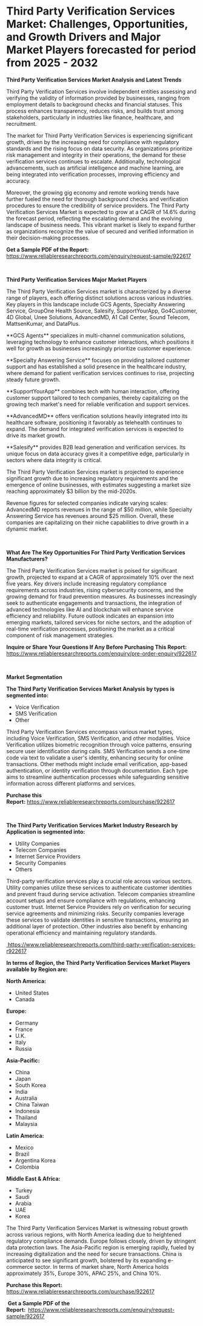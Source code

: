 <p><h1>Third Party Verification Services Market: Challenges, Opportunities, and Growth Drivers and Major Market Players forecasted for period from 2025 - 2032</h1></p><p><strong>Third Party Verification Services Market Analysis and Latest Trends</strong></p>
<p><p>Third Party Verification Services involve independent entities assessing and verifying the validity of information provided by businesses, ranging from employment details to background checks and financial statuses. This process enhances transparency, reduces risks, and builds trust among stakeholders, particularly in industries like finance, healthcare, and recruitment.</p><p>The market for Third Party Verification Services is experiencing significant growth, driven by the increasing need for compliance with regulatory standards and the rising focus on data security. As organizations prioritize risk management and integrity in their operations, the demand for these verification services continues to escalate. Additionally, technological advancements, such as artificial intelligence and machine learning, are being integrated into verification processes, improving efficiency and accuracy.</p><p>Moreover, the growing gig economy and remote working trends have further fueled the need for thorough background checks and verification procedures to ensure the credibility of service providers. The Third Party Verification Services Market is expected to grow at a CAGR of 14.6% during the forecast period, reflecting the escalating demand and the evolving landscape of business needs. This vibrant market is likely to expand further as organizations recognize the value of secured and verified information in their decision-making processes.</p></p>
<p><strong>Get a Sample PDF of the Report:&nbsp;</strong> <a href="https://www.reliableresearchreports.com/enquiry/request-sample/922617?utm_campaign=3225&utm_medium=2&utm_source=Github&utm_content=ia&utm_term=18042025&utm_id=third-party-verification-services">https://www.reliableresearchreports.com/enquiry/request-sample/922617</a></p>
<p>&nbsp;</p>
<p><strong>Third Party Verification Services Major Market Players</strong></p>
<p><p>The Third Party Verification Services market is characterized by a diverse range of players, each offering distinct solutions across various industries. Key players in this landscape include GCS Agents, Specialty Answering Service, GroupOne Health Source, Salesify, SupportYourApp, Go4Customer, 4D Global, Unee Solutions, AdvancedMD, A1 Call Center, Sound Telecom, MattsenKumar, and DataPlus.</p><p>**GCS Agents** specializes in multi-channel communication solutions, leveraging technology to enhance customer interactions, which positions it well for growth as businesses increasingly prioritize customer experience. </p><p>**Specialty Answering Service** focuses on providing tailored customer support and has established a solid presence in the healthcare industry, where demand for patient verification services continues to rise, projecting steady future growth.</p><p>**SupportYourApp** combines tech with human interaction, offering customer support tailored to tech companies, thereby capitalizing on the growing tech market's need for reliable verification and support services.</p><p>**AdvancedMD** offers verification solutions heavily integrated into its healthcare software, positioning it favorably as telehealth continues to expand. The demand for integrated verification services is expected to drive its market growth.</p><p>**Salesify** provides B2B lead generation and verification services. Its unique focus on data accuracy gives it a competitive edge, particularly in sectors where data integrity is critical.</p><p>The Third Party Verification Services market is projected to experience significant growth due to increasing regulatory requirements and the emergence of online businesses, with estimates suggesting a market size reaching approximately $3 billion by the mid-2020s. </p><p>Revenue figures for selected companies indicate varying scales: AdvancedMD reports revenues in the range of $50 million, while Specialty Answering Service has revenues around $25 million. Overall, these companies are capitalizing on their niche capabilities to drive growth in a dynamic market.</p></p>
<p>&nbsp;</p>
<p><strong>What Are The Key Opportunities For Third Party Verification Services Manufacturers?</strong></p>
<p><p>The Third Party Verification Services market is poised for significant growth, projected to expand at a CAGR of approximately 10% over the next five years. Key drivers include increasing regulatory compliance requirements across industries, rising cybersecurity concerns, and the growing demand for fraud prevention measures. As businesses increasingly seek to authenticate engagements and transactions, the integration of advanced technologies like AI and blockchain will enhance service efficiency and reliability. Future outlook indicates an expansion into emerging markets, tailored services for niche sectors, and the adoption of real-time verification processes, positioning the market as a critical component of risk management strategies.</p></p>
<p><strong>Inquire or Share Your Questions If Any Before Purchasing This Report:</strong> <a href="https://www.reliableresearchreports.com/enquiry/pre-order-enquiry/922617?utm_campaign=3225&utm_medium=2&utm_source=Github&utm_content=ia&utm_term=18042025&utm_id=third-party-verification-services">https://www.reliableresearchreports.com/enquiry/pre-order-enquiry/922617</a></p>
<p>&nbsp;</p>
<p><strong>Market Segmentation</strong></p>
<p><strong>The Third Party Verification Services Market Analysis by types is segmented into:</strong></p>
<p><ul><li>Voice Verification</li><li>SMS Verification</li><li>Other</li></ul></p>
<p><p>Third Party Verification Services encompass various market types, including Voice Verification, SMS Verification, and other modalities. Voice Verification utilizes biometric recognition through voice patterns, ensuring secure user identification during calls. SMS Verification sends a one-time code via text to validate a user's identity, enhancing security for online transactions. Other methods might include email verification, app-based authentication, or identity verification through documentation. Each type aims to streamline authentication processes while safeguarding sensitive information across different platforms and services.</p></p>
<p><strong>Purchase this Report:&nbsp;</strong><a href="https://www.reliableresearchreports.com/purchase/922617?utm_campaign=3225&utm_medium=2&utm_source=Github&utm_content=ia&utm_term=18042025&utm_id=third-party-verification-services">https://www.reliableresearchreports.com/purchase/922617</a></p>
<p>&nbsp;</p>
<p><strong>The Third Party Verification Services Market Industry Research by Application is segmented into:</strong></p>
<p><ul><li>Utility Companies</li><li>Telecom Companies</li><li>Internet Service Providers</li><li>Security Companies</li><li>Others</li></ul></p>
<p><p>Third-party verification services play a crucial role across various sectors. Utility companies utilize these services to authenticate customer identities and prevent fraud during service activation. Telecom companies streamline account setups and ensure compliance with regulations, enhancing customer trust. Internet Service Providers rely on verification for securing service agreements and minimizing risks. Security companies leverage these services to validate identities in sensitive transactions, ensuring an additional layer of protection. Other industries also benefit by enhancing operational efficiency and maintaining regulatory standards.</p></p>
<p><a href="https://www.reliableresearchreports.com/third-party-verification-services-r922617?utm_campaign=3225&utm_medium=2&utm_source=Github&utm_content=ia&utm_term=18042025&utm_id=third-party-verification-services">&nbsp;https://www.reliableresearchreports.com/third-party-verification-services-r922617</a></p>
<p><strong>In terms of Region, the Third Party Verification Services Market Players available by Region are:</strong></p>
<p>
    <p> <strong> North America: </strong>
        <ul>
            <li>United States</li>
            <li>Canada</li>
        </ul>
        </p> 
    <p> <strong> Europe: </strong>
        <ul>
            <li>Germany</li>
            <li>France</li>
            <li>U.K.</li>
            <li>Italy</li>
            <li>Russia</li>
        </ul>
        </p> 
    <p> <strong> Asia-Pacific: </strong>
        <ul>
            <li>China</li>
            <li>Japan</li>
            <li>South Korea</li>
            <li>India</li>
            <li>Australia</li>
            <li>China Taiwan</li>
            <li>Indonesia</li>
            <li>Thailand</li>
            <li>Malaysia</li>
        </ul>
        </p> 
    <p> <strong> Latin America: </strong>
        <ul>
            <li>Mexico</li>
            <li>Brazil</li>
            <li>Argentina Korea</li>
            <li>Colombia</li>
        </ul>
        </p> 
    <p> <strong> Middle East & Africa: </strong>
        <ul>
            <li>Turkey</li>
            <li>Saudi</li>
            <li>Arabia</li>
            <li>UAE</li>
            <li>Korea</li>
        </ul>
    </p>
    </p>
<p><p>The Third Party Verification Services Market is witnessing robust growth across various regions, with North America leading due to heightened regulatory compliance demands. Europe follows closely, driven by stringent data protection laws. The Asia-Pacific region is emerging rapidly, fueled by increasing digitalization and the need for secure transactions. China is anticipated to see significant growth, bolstered by its expanding e-commerce sector. In terms of market share, North America holds approximately 35%, Europe 30%, APAC 25%, and China 10%.</p></p>
<p><strong>Purchase this Report: </strong><a href="https://www.reliableresearchreports.com/purchase/922617?utm_campaign=3225&utm_medium=2&utm_source=Github&utm_content=ia&utm_term=18042025&utm_id=third-party-verification-services">https://www.reliableresearchreports.com/purchase/922617</a></p>
<p>&nbsp;<strong>Get a Sample PDF of the Report:&nbsp;&nbsp;</strong><a href="https://www.reliableresearchreports.com/enquiry/request-sample/922617?utm_campaign=3225&utm_medium=2&utm_source=Github&utm_content=ia&utm_term=18042025&utm_id=third-party-verification-services">https://www.reliableresearchreports.com/enquiry/request-sample/922617</a></p>
<p><strong></strong></p>
<p><p></p><p></p><p></p></p>